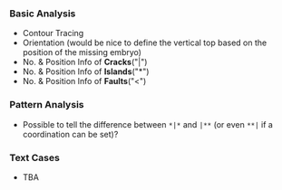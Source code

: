 ### Basic Analysis
- Contour Tracing
- Orientation (would be nice to define the vertical top based on the position of the missing embryo)
- No. & Position Info of **Cracks**("|")
- No. & Position Info of **Islands**("*")
- No. & Position Info of **Faults**("<")

### Pattern Analysis
- Possible to tell the difference between `*|*` and `|**` (or even `**|` if a coordination can be set)?

### Text Cases
- TBA
